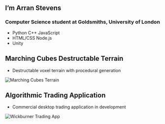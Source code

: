 ## I’m Arran Stevens
### Computer Science student at Goldsmiths, University of London
- Python C++ JavaScript
- HTML/CSS Node.js
- Unity

## Marching Cubes Destructable Terrain
- Destructable voxel terrain with procedural generation
  
![Marching Cubes Terrain](https://github.com/NoodlePlexium/NoodlePlexium/blob/main/Marching%20Cubes%20Terrain.jpg)

## Algorithmic Trading Application
- Commercial desktop trading application in development
  
![Wickburner Trading App](https://github.com/NoodlePlexium/NoodlePlexium/blob/main/Wickburner%20App.png)

